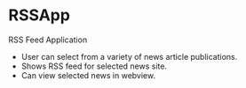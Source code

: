 # RSSApp
RSS Feed Application

- User can select from a variety of news article publications.
- Shows RSS feed for selected news site.
- Can view selected news in webview.
